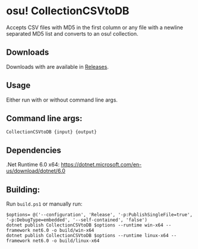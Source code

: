 # osu! CollectionCSVtoDB

Accepts CSV files with MD5 in the first column or any file with a newline separated MD5 list and converts to an osu! collection.

## Downloads

Downloads with are available in [Releases](https://github.com/Kuuuube/osu_CollectionCSVtoDB/releases).

## Usage

Either run with or without command line args.

## Command line args:

```
CollectionCSVtoDB {input} {output}
```
## Dependencies

.Net Runtime 6.0 x64: https://dotnet.microsoft.com/en-us/download/dotnet/6.0

## Building:

Run `build.ps1` or manually run:

```
$options= @('--configuration', 'Release', '-p:PublishSingleFile=true', '-p:DebugType=embedded', '--self-contained', 'false')
dotnet publish CollectionCSVtoDB $options --runtime win-x64 --framework net6.0 -o build/win-x64
dotnet publish CollectionCSVtoDB $options --runtime linux-x64 --framework net6.0 -o build/linux-x64
```
